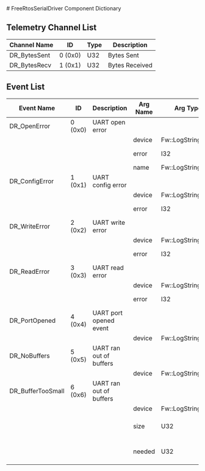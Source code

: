 <title>FreeRtosSerialDriver Component Dictionary</title>
# FreeRtosSerialDriver Component Dictionary


## Telemetry Channel List

|Channel Name|ID|Type|Description|
|---|---|---|---|
|DR_BytesSent|0 (0x0)|U32|Bytes Sent|
|DR_BytesRecv|1 (0x1)|U32|Bytes Received|

## Event List

|Event Name|ID|Description|Arg Name|Arg Type|Arg Size|Description
|---|---|---|---|---|---|---|
|DR_OpenError|0 (0x0)|UART open error| | | | |
| | | |device|Fw::LogStringArg&|40|The device|
| | | |error|I32||The error code|
| | | |name|Fw::LogStringArg&|40|error string|
|DR_ConfigError|1 (0x1)|UART config error| | | | |
| | | |device|Fw::LogStringArg&|40|The device|
| | | |error|I32||The error code|
|DR_WriteError|2 (0x2)|UART write error| | | | |
| | | |device|Fw::LogStringArg&|40|The device|
| | | |error|I32||The error code|
|DR_ReadError|3 (0x3)|UART read error| | | | |
| | | |device|Fw::LogStringArg&|40|The device|
| | | |error|I32||The error code|
|DR_PortOpened|4 (0x4)|UART port opened event| | | | |
| | | |device|Fw::LogStringArg&|40|The device|
|DR_NoBuffers|5 (0x5)|UART ran out of buffers| | | | |
| | | |device|Fw::LogStringArg&|40|The device|
|DR_BufferTooSmall|6 (0x6)|UART ran out of buffers| | | | |
| | | |device|Fw::LogStringArg&|40|The device|
| | | |size|U32||The provided buffer size|
| | | |needed|U32||The buffer size needed|
